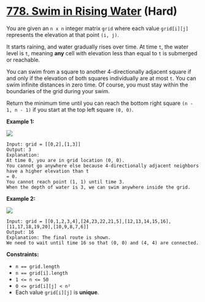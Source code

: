 # [778. Swim in Rising Water][link] (Hard)

[link]: https://leetcode.com/problems/swim-in-rising-water/

You are given an `n x n` integer matrix `grid` where each value `grid[i][j]` represents the
elevation at that point `(i, j)`.

It starts raining, and water gradually rises over time. At time `t`, the water level is `t`, meaning
**any** cell with elevation less than equal to `t` is submerged or reachable.

You can swim from a square to another 4-directionally adjacent square if and only if the elevation of
both squares individually are at most `t`. You can swim infinite distances in zero time. Of course,
you must stay within the boundaries of the grid during your swim.

Return the minimum time until you can reach the bottom right square  `(n - 1, n - 1)` if you start at
the top left square  `(0, 0)`.

**Example 1:**

![](https://assets.leetcode.com/uploads/2021/06/29/swim1-grid.jpg)

```
Input: grid = [[0,2],[1,3]]
Output: 3
Explanation:
At time 0, you are in grid location (0, 0).
You cannot go anywhere else because 4-directionally adjacent neighbors have a higher elevation than t
= 0.
You cannot reach point (1, 1) until time 3.
When the depth of water is 3, we can swim anywhere inside the grid.
```

**Example 2:**

![](https://assets.leetcode.com/uploads/2021/06/29/swim2-grid-1.jpg)

```
Input: grid = [[0,1,2,3,4],[24,23,22,21,5],[12,13,14,15,16],[11,17,18,19,20],[10,9,8,7,6]]
Output: 16
Explanation: The final route is shown.
We need to wait until time 16 so that (0, 0) and (4, 4) are connected.
```

**Constraints:**

- `n == grid.length`
- `n == grid[i].length`
- `1 <= n <= 50`
- `0 <= grid[i][j] < n²`
- Each value `grid[i][j]` is **unique**.
